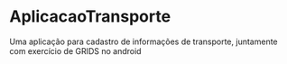 # AplicacaoTransporte
Uma aplicação para cadastro de informações de transporte, juntamente com exercício de GRIDS no android
